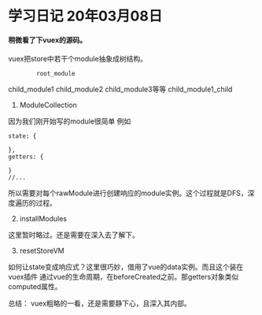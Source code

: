 # 学习日记 20年03月08日

#### 稍微看了下vuex的源码。

vuex把store中若干个module抽象成树结构。

            root_module
child_module1      child_module2      child_module3等等
child_module1_child

1. ModuleCollection

因为我们刚开始写的module很简单
例如
```
state: {

},
getters: {

}
//...
```
所以需要对每个rawModule进行创建响应的module实例。这个过程就是DFS，深度遍历的过程。


2. installModules

这里暂时略过。还是需要在深入去了解下。

3. resetStoreVM

如何让state变成响应式？这里很巧妙，借用了vue的data实例。而且这个装在vuex插件
通过vue的生命周期，在beforeCreated之前。那getters对象类似computed属性。

总结： vuex粗略的一看，还是需要静下心，且深入其内部。